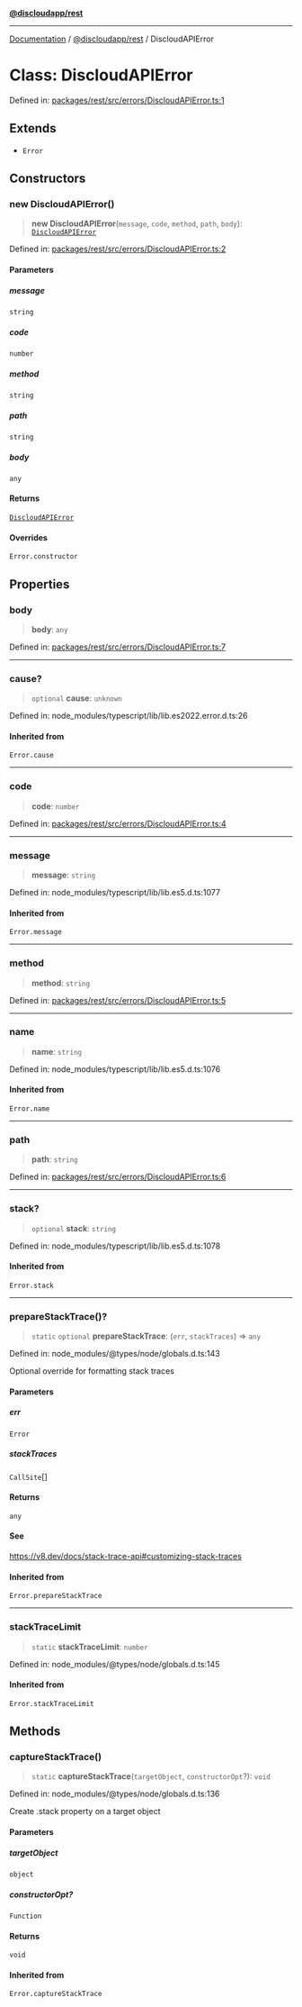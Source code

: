 [**@discloudapp/rest**](../README.md)

***

[Documentation](../../../packages.md) / [@discloudapp/rest](../README.md) / DiscloudAPIError

# Class: DiscloudAPIError

Defined in: [packages/rest/src/errors/DiscloudAPIError.ts:1](https://github.com/discloud/discloud.app/blob/8d6df0b18784d1a4408701ac8e6b9db44dbb7133/packages/rest/src/errors/DiscloudAPIError.ts#L1)

## Extends

- `Error`

## Constructors

### new DiscloudAPIError()

> **new DiscloudAPIError**(`message`, `code`, `method`, `path`, `body`): [`DiscloudAPIError`](DiscloudAPIError.md)

Defined in: [packages/rest/src/errors/DiscloudAPIError.ts:2](https://github.com/discloud/discloud.app/blob/8d6df0b18784d1a4408701ac8e6b9db44dbb7133/packages/rest/src/errors/DiscloudAPIError.ts#L2)

#### Parameters

##### message

`string`

##### code

`number`

##### method

`string`

##### path

`string`

##### body

`any`

#### Returns

[`DiscloudAPIError`](DiscloudAPIError.md)

#### Overrides

`Error.constructor`

## Properties

### body

> **body**: `any`

Defined in: [packages/rest/src/errors/DiscloudAPIError.ts:7](https://github.com/discloud/discloud.app/blob/8d6df0b18784d1a4408701ac8e6b9db44dbb7133/packages/rest/src/errors/DiscloudAPIError.ts#L7)

***

### cause?

> `optional` **cause**: `unknown`

Defined in: node\_modules/typescript/lib/lib.es2022.error.d.ts:26

#### Inherited from

`Error.cause`

***

### code

> **code**: `number`

Defined in: [packages/rest/src/errors/DiscloudAPIError.ts:4](https://github.com/discloud/discloud.app/blob/8d6df0b18784d1a4408701ac8e6b9db44dbb7133/packages/rest/src/errors/DiscloudAPIError.ts#L4)

***

### message

> **message**: `string`

Defined in: node\_modules/typescript/lib/lib.es5.d.ts:1077

#### Inherited from

`Error.message`

***

### method

> **method**: `string`

Defined in: [packages/rest/src/errors/DiscloudAPIError.ts:5](https://github.com/discloud/discloud.app/blob/8d6df0b18784d1a4408701ac8e6b9db44dbb7133/packages/rest/src/errors/DiscloudAPIError.ts#L5)

***

### name

> **name**: `string`

Defined in: node\_modules/typescript/lib/lib.es5.d.ts:1076

#### Inherited from

`Error.name`

***

### path

> **path**: `string`

Defined in: [packages/rest/src/errors/DiscloudAPIError.ts:6](https://github.com/discloud/discloud.app/blob/8d6df0b18784d1a4408701ac8e6b9db44dbb7133/packages/rest/src/errors/DiscloudAPIError.ts#L6)

***

### stack?

> `optional` **stack**: `string`

Defined in: node\_modules/typescript/lib/lib.es5.d.ts:1078

#### Inherited from

`Error.stack`

***

### prepareStackTrace()?

> `static` `optional` **prepareStackTrace**: (`err`, `stackTraces`) => `any`

Defined in: node\_modules/@types/node/globals.d.ts:143

Optional override for formatting stack traces

#### Parameters

##### err

`Error`

##### stackTraces

`CallSite`[]

#### Returns

`any`

#### See

https://v8.dev/docs/stack-trace-api#customizing-stack-traces

#### Inherited from

`Error.prepareStackTrace`

***

### stackTraceLimit

> `static` **stackTraceLimit**: `number`

Defined in: node\_modules/@types/node/globals.d.ts:145

#### Inherited from

`Error.stackTraceLimit`

## Methods

### captureStackTrace()

> `static` **captureStackTrace**(`targetObject`, `constructorOpt`?): `void`

Defined in: node\_modules/@types/node/globals.d.ts:136

Create .stack property on a target object

#### Parameters

##### targetObject

`object`

##### constructorOpt?

`Function`

#### Returns

`void`

#### Inherited from

`Error.captureStackTrace`
